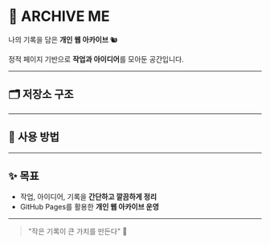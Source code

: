 
# 🌟 ARCHIVE ME

나의 기록을 담은 **개인 웹 아카이브**  🐿️

정적 페이지 기반으로 **작업과 아이디어**를 모아둔 공간입니다.

---


## 🗂 저장소 구조


---


## 🚀 사용 방법


---


## ✨ 목표
- 작업, 아이디어, 기록을 **간단하고 깔끔하게 정리**  
- GitHub Pages를 활용한 **개인 웹 아카이브 운영**  

---


> "작은 기록이 큰 가치를 만든다" 📖
